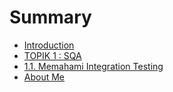 # Summary

* [Introduction](README.md)
* [TOPIK 1 : SQA](chapter1.md)
* [1.1. Memahami Integration Testing](memahami-integration-testing.md)
* [About Me](about-me.md)

